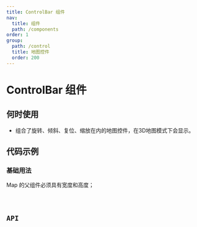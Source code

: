 ```yaml
---
title: ControlBar 组件
nav:
  title: 组件
  path: /components
order: 1
group:
  path: /control
  title: 地图控件
  order: 200
---
```


# ControlBar 组件

## 何时使用

- 组合了旋转、倾斜、复位、缩放在内的地图控件，在3D地图模式下会显示。

## 代码示例

### 基础用法

Map 的父组件必须具有宽度和高度；

<code src="./demo/demo-01.tsx" />

## API
